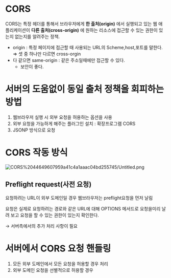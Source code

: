 # CORS

CORS는 특정 헤더를 통해서 브라우저에게 **한 출처(origin)** 에서 실행되고 있는 웹 애플리케이션이 **다른 출처(cross-origin)** 에 원하는 리소스에 접근할 수 있는 권한이 있는지 없는지를 알려주는 정책.

- origin : 특정 페이지에 접근할 때 사용되는 URL의 Scheme,host,포트를 말한다. ⇒ 셋 중 하나만 다르면 cross-orgin
- 다 같으면 same-origin : 같은 주소일때에만 접근할 수 있다.
    - 보안이 좋다.

# 서버의 도움없이 동일 출처 정책을 회피하는 방법

1. 웹브라우저 실행 시 외부 요청을 허용하는 옵션을 사용
2. 외부 요청을 가능하게 해주는 플러그인 설치 : 확장프로그램 CORS
3. JSONP 방식으로 요청

# CORS 작동 방식

![CORS%2044649607959a41c4a1aaac04bd255745/Untitled.png](CORS%2044649607959a41c4a1aaac04bd255745/Untitled.png)

## Preflight request(사전 요청)

요청하려는 URL이 외부 도메인일 경우 웹브라우저는 preflight요청을 먼저 날림

요청은 실제로 요청하려는 경로와 같은 URL에 대해 OPTIONS 메서드로 요청을미리 날려 보고 요청을 할 수 있는 권한이 있는지 확인한다.

→ 서버측에서의 추가 처리 사항이 필요

# 서버에서 CORS 요청 핸들링

1. 모든 외부 도메인에서 모든 요청을 허용할 경우 처리
2. 외부 도메인 요청을 선별적으로 허용할 경우